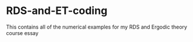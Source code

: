 # RDS-and-ET-coding
This contains all of the numerical examples for my RDS and Ergodic theory course essay
